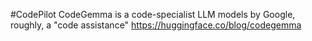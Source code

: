 #CodePilot
CodeGemma is a code-specialist LLM models by Google, roughly, a "code assistance"
https://huggingface.co/blog/codegemma
